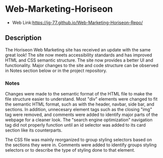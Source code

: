 # Web-Marketing-Horiseon
* Web Link:https://jg-77.github.io/Web-Marketing-Horiseon-Repo/ 


## Description
The Horiseon Web Marketing site has received an update with the same great look! The site now meets accessibility standards and has improved HTML and CSS semantic structure. The site now provides a better UI and functionality. Major changes to the site and code structure can be observed in Notes section below or in the project repository.

### Notes
Changes were made to the semantic format of the HTML file to make the file structure easier to understand. Most "div" elements were changed to fit the semantic HTML format, such as with the header, navbar, side bar, and sections. In addition, unnecesary element tags such as the closing "img" tag were removed, and comments were added to identify major parts of the webpage for a cleaner look. The "search engine optimization" navigation tag did not properly function until an id selector was added to its card section like its counterparts.

The CSS file was mainly reorganized to group styling selectors based on the sections they were in. Comments were added to identify groups styling selectors or to describe the type of styling done to that element.
